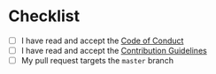 # Checklist

<!-- Please follow this checklist and put an x in each of the boxes, like this: [x]. It will ensure that our team takes your pull request seriously. -->

- [ ] I have read and accept the [Code of Conduct](https://github.com/wa7sa34cx/carved-rock-fitness-webapp/blob/master/CODE_OF_CONDUCT.md)
- [ ] I have read and accept the [Contribution Guidelines](https://github.com/wa7sa34cx/carved-rock-fitness-webapp/blob/master/CONTRIBUTING.md)
- [ ] My pull request targets the `master` branch

<!-- Feel free to add any addtional description of changes below this line -->
